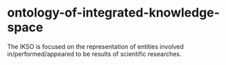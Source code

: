 # ontology-of-integrated-knowledge-space
The IKSO is focused on the representation of entities involved in/performed/appeared to be results of scientific researches.
